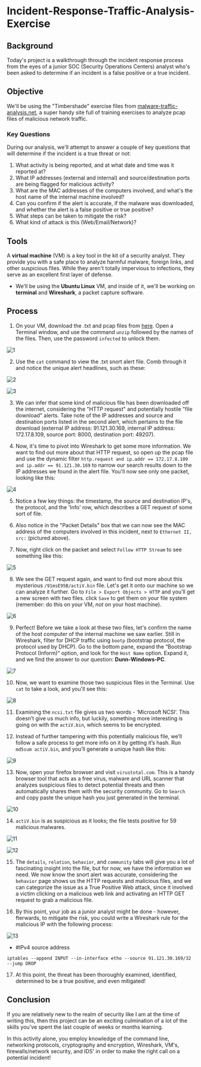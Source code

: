 # **Incident-Response-Traffic-Analysis-Exercise**

## **Background**
Today's project is a walkthrough through the incident response process from the eyes of a junior SOC (Security Operations Centers) analyst who's been asked to determine if an incident is a false positive or a true incident. 

## **Objective**
We'll be using the "Timbershade" exercise files from [malware-traffic-analysis.net](https://malware-traffic-analysis.net/2019/01/28/index.html), a super handy site full of training exercises to analyze pcap files of malicious network traffic. 

### **Key Questions**
During our analysis, we'll attempt to answer a couple of key questions that will determine if the incident is a true threat or not:

1. What activity is being reported, and at what date and time was it reported at?
2. What IP addresses (external and internal) and source/destination ports are being flagged for malicious activity?
3. What are the MAC addresses of the computers involved, and what's the host name of the internal machine involved?
4. Can you confirm if the alert is accurate, if the malware was downloaded, and whether the alert is a false positive or true positive?
5. What steps can be taken to mitigate the risk?
6. What kind of attack is this (Web/Email/Network)?

## **Tools**
A **virtual machine** (VM) is a key tool in the kit of a security analyst. They provide you with a safe place to analyze harmful malware, foreign links, and other suspicious files. While they aren't totally impervious to infections, they serve as an excellent first layer of defense.
- We'll be using the **Ubuntu Linux** VM, and inside of it, we'll be working on **terminal** and **Wireshark**, a packet capture software.

## **Process**

1. On your VM, download the .txt and pcap files from [here](https://malware-traffic-analysis.net/2019/01/28/index.html). Open a Terminal window, and use the command `unzip` followed by the names of the files. Then, use the password `infected` to unlock them. 

![1](https://user-images.githubusercontent.com/55573209/79034471-9dfcb680-7b7b-11ea-8025-43b67de12c19.png)

2. Use the `cat` command to view the .txt snort alert file. Comb through it and notice the unique alert headlines, such as these:

![2](https://user-images.githubusercontent.com/55573209/79034475-a81eb500-7b7b-11ea-8eaa-30f616e4057e.png)

![3](https://user-images.githubusercontent.com/55573209/79034478-ace36900-7b7b-11ea-9218-d840f32301d8.png)

3. We can infer that some kind of malicious file has been downloaded off the internet, considering the "HTTP request" and potentially hostile "file download" alerts. Take note of the IP addresses and source and destination ports listed in the second alert, which pertains to the file download (external IP address: 91.121.30.169, internal IP address: 172.17.8.109, source port: 8000, destination port: 49207).

4. Now, it's time to pivot into Wireshark to get some more information. We want to find out more about that HTTP request, so open up the pcap file and use the dynamic filter `http.request and ip.addr == 172.17.8.109 and ip.addr == 91.121.30.169` to narrow our search results down to the IP addresses we found in the alert file. You'll now see only one packet, looking like this:

![4](https://user-images.githubusercontent.com/55573209/79034481-bbca1b80-7b7b-11ea-9777-161f9ec1e53d.png)

5. Notice a few key things: the timestamp, the source and destination IP's, the protocol, and the 'Info' row, which describes a GET request of some sort of file. 

6. Also notice in the "Packet Details" box that we can now see the MAC address of the computers involved in this incident, next to `Ethernet II, src:` (pictured above).

7. Now, right click on the packet and select `Follow HTTP Stream` to see something like this: 

![5](https://user-images.githubusercontent.com/55573209/79034485-ce445500-7b7b-11ea-9a55-50705c9eada7.png)

8. We see the GET request again, and want to find out more about this mysterious `/91msE95B/actiV.bin` file. Let's get it onto our machine so we can analyze it further. Go to `File > Export Objects > HTTP` and you’ll get a new screen with two files. click `Save` to get them on your file system (remember: do this on your VM, *not* on your host machine).

![6](https://user-images.githubusercontent.com/55573209/79034719-22e8cf80-7b7e-11ea-934b-fe46dd59c7fb.png)

9. Perfect! Before we take a look at these two files, let's confirm the name of the host computer of the internal machine we saw earlier. Still in Wireshark, filter for DHCP traffic using `bootp` (bootstrap protocol, the protocol used by DHCP). Go to the bottom pane, expand the “Bootstrap Protocol (Inform)” option, and look for the `Host Name` option. Expand it, and we find the answer to our question: **Dunn-Windows-PC**. 

![7](https://user-images.githubusercontent.com/55573209/79034870-d6ea5a80-7b7e-11ea-97a6-633b6bd9835c.png)

10. Now, we want to examine those two suspicious files in the Terminal. Use `cat` to take a look, and you'll see this:

![8](https://user-images.githubusercontent.com/55573209/79034883-e23d8600-7b7e-11ea-99ae-296ad4ce46d4.png)

11. Examining the `ncsi.txt` file gives us two words - ‘Microsoft NCSI’. This doesn’t give us much info, but luckily, something more interesting is going on with the `actiV.bin`, which seems to be encrypted.

12. Instead of further tampering with this potentially malicious file, we’ll follow a safe process to get more info on it by getting it’s hash. Run `md5sum actiV.bin`, and you’ll generate a unique hash like this:

![9](https://user-images.githubusercontent.com/55573209/79034976-89222200-7b7f-11ea-9d42-33d8e4c276b2.png)

13. Now, open your firefox browser and visit `virustotal.com`.  This is a handy browser tool that acts as a free virus, malware and URL scanner that analyzes suspicious files to detect potential threats and then automatically shares them with the security community. Go to `Search` and copy paste the unique hash you just generated in the terminal.

![10](https://user-images.githubusercontent.com/55573209/79035000-be2e7480-7b7f-11ea-9460-9a6ac80ae5db.png)

14. `actiV.bin` is as suspicious as it looks; the file tests positive for 59 malicious malwares. 

![11](https://user-images.githubusercontent.com/55573209/79035012-ddc59d00-7b7f-11ea-944a-b8229e20d970.png)

![12](https://user-images.githubusercontent.com/55573209/79035014-e322e780-7b7f-11ea-8191-904ded120622.png)

15. The `details`, `relation`, `behavior`, and `community` tabs will give you a lot of fascinating insight into the file, but for now, we have the information we need. We now know the snort alert was accurate, considering the `behavior` page shows us the HTTP requests and malicious files, and we can categorize the issue as a True Positive Web attack, since it involved a victim clicking on a malicious web link and activating an HTTP GET request to grab a malicious file. 

16. By this point, your job as a junior analyst might be done - however, fterwards, to mitigate the risk, you could write a Wireshark rule for the malicious IP with the following process: 

![13](https://user-images.githubusercontent.com/55573209/79035063-647a7a00-7b80-11ea-937c-916b26361afd.png)

- #IPv4 source address

`iptables --append INPUT --in-interface etho --source 91.121.30.169/32 --jump DROP`

17. At this point, the threat has been thoroughly examined, identified,  determined to be a true positive, and even mitigated!

## **Conclusion**

If you are relatively new to the realm of security like I am at the time of writing this, then this project can be an exciting culmination of a lot of the skills you've spent the last couple of weeks or months learning. 

In this activity alone, you employ knowledge of the command line, networking protocols, cryptography and encryption, Wireshark, VM's, firewalls/network security, and IDS' in order to make the right call on a potential incident!
